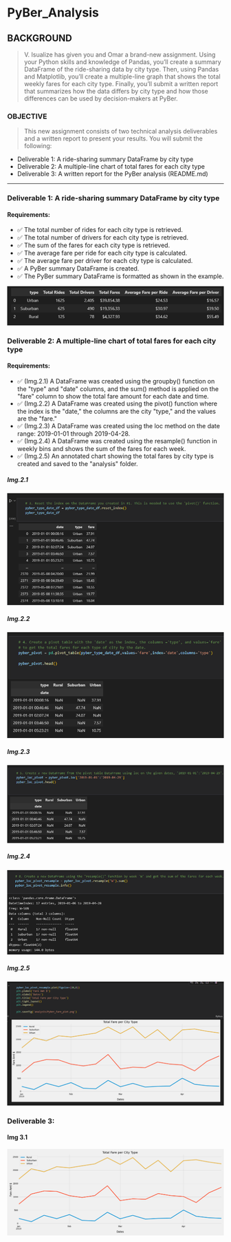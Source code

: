 # PyBer_Analysis
## BACKGROUND

> V. Isualize has given you and Omar a brand-new assignment. Using your Python skills and knowledge of Pandas, you’ll create a summary DataFrame of the ride-sharing data by city type. Then, using Pandas and Matplotlib, you’ll create a multiple-line graph that shows the total weekly fares for each city type. Finally, you’ll submit a written report that summarizes how the data differs by city type and how those differences can be used by decision-makers at PyBer.

### OBJECTIVE

>This new assignment consists of two technical analysis deliverables and a written report to present your results. 
> You will submit the following:

- Deliverable 1: A ride-sharing summary DataFrame by city type
- Deliverable 2: A multiple-line chart of total fares for each city type
- Deliverable 3: A written report for the PyBer analysis (README.md)

---

### Deliverable 1: A ride-sharing summary DataFrame by city type

#### Requirements:
- :white_check_mark: The total number of rides for each city type is retrieved. 
- :white_check_mark: The total number of drivers for each city type is retrieved. 
- :white_check_mark: The sum of the fares for each city type is retrieved. 
- :white_check_mark: The average fare per ride for each city type is calculated. 
- :white_check_mark: The average fare per driver for each city type is calculated. 
- :white_check_mark: A PyBer summary DataFrame is created.
- :white_check_mark: The PyBer summary DataFrame is formatted as shown in the example. 

![This is an image](https://github.com/jcaraway-na/PyBer_Analysis/blob/main/Resources/pyber_summary_dataframe.png)

### Deliverable 2: A multiple-line chart of total fares for each city type

#### Requirements:
- :white_check_mark: (Img.2.1) A DataFrame was created using the groupby() function on the "type" and "date" columns, and the sum() method is applied on the "fare" column to show the total fare amount for each date and time. 
- :white_check_mark: (Img.2.2) A DataFrame was created using the pivot() function where the index is the "date," the columns are the city "type," and the values are the "fare." 
- :white_check_mark: (Img.2.3) A DataFrame was created using the loc method on the date range: 2019-01-01 through 2019-04-28. 
- :white_check_mark: (Img.2.4) A DataFrame was created using the resample() function in weekly bins and shows the sum of the fares for each week. 
- :white_check_mark: (Img.2.5) An annotated chart showing the total fares by city type is created and saved to the "analysis" folder. 


##### Img.2.1

![This is an image](https://github.com/jcaraway-na/PyBer_Analysis/blob/main/Resources/pyber_dataframe_groupby.png)

##### Img.2.2

![This is an image](https://github.com/jcaraway-na/PyBer_Analysis/blob/main/Resources/pyber_pivot_dataframe.png)

##### Img.2.3

![This is an image](https://github.com/jcaraway-na/PyBer_Analysis/blob/main/Resources/pyber_dataframe_loc.png)

##### Img.2.4

![This is an image](https://github.com/jcaraway-na/PyBer_Analysis/blob/main/Resources/pyber_dataframe_resample.png)

##### Img.2.5

![This is an image](https://github.com/jcaraway-na/PyBer_Analysis/blob/main/Resources/pyber_linechart1.png)

### Deliverable 3:

#### Img 3.1
![This is an image](https://github.com/jcaraway-na/PyBer_Analysis/blob/main/analysis/Pyber_fare_plot.png)


